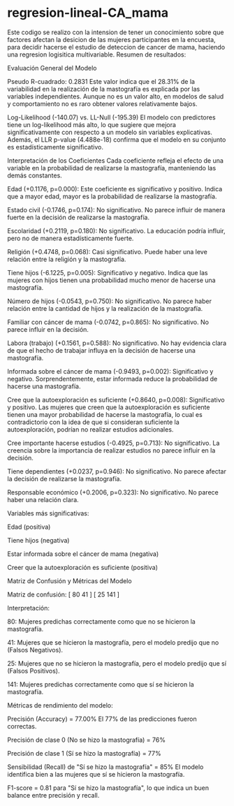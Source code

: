 # regresion-lineal-CA_mama
Este codigo se realizo con la intension de tener un conocimiento sobre que factores afectan la desicion de las mujeres participantes
en la encuesta, para decidir hacerse el estudio de deteccion de cancer de mama, haciendo una regresion logisitica multivariable. 
Resumen de resultados:

Evaluación General del Modelo

Pseudo R-cuadrado: 0.2831
Este valor indica que el 28.31% de la variabilidad en la realización de la mastografía es explicada por las variables independientes. Aunque no es un valor alto, en modelos de salud y comportamiento no es raro obtener valores relativamente bajos.

Log-Likelihood (-140.07) vs. LL-Null (-195.39)
El modelo con predictores tiene un log-likelihood más alto, lo que sugiere que mejora significativamente con respecto a un modelo sin variables explicativas. Además, el LLR p-value (4.488e-18) confirma que el modelo en su conjunto es estadísticamente significativo.

Interpretación de los Coeficientes
Cada coeficiente refleja el efecto de una variable en la probabilidad de realizarse la mastografía, manteniendo las demás constantes.

Edad (+0.1176, p=0.000): Este coeficiente es significativo y positivo. Indica que a mayor edad, mayor es la probabilidad de realizarse la mastografía.

Estado civil (-0.1746, p=0.174): No significativo. No parece influir de manera fuerte en la decisión de realizarse la mastografía.

Escolaridad (+0.2119, p=0.180): No significativo. La educación podría influir, pero no de manera estadísticamente fuerte.

Religión (+0.4748, p=0.068): Casi significativo. Puede haber una leve relación entre la religión y la mastografía.

Tiene hijos (-6.1225, p=0.005): Significativo y negativo. Indica que las mujeres con hijos tienen una probabilidad mucho menor de hacerse una mastografía.

Número de hijos (-0.0543, p=0.750): No significativo. No parece haber relación entre la cantidad de hijos y la realización de la mastografía.

Familiar con cáncer de mama (-0.0742, p=0.865): No significativo. No parece influir en la decisión.

Labora (trabajo) (+0.1561, p=0.588): No significativo. No hay evidencia clara de que el hecho de trabajar influya en la decisión de hacerse una mastografía.

Informada sobre el cáncer de mama (-0.9493, p=0.002): Significativo y negativo. Sorprendentemente, estar informada reduce la probabilidad de hacerse una mastografía.

Cree que la autoexploración es suficiente (+0.8640, p=0.008): Significativo y positivo. Las mujeres que creen que la autoexploración es suficiente tienen una mayor probabilidad de hacerse la mastografía, lo cual es contradictorio con la idea de que si consideran suficiente la autoexploración, podrían no realizar estudios adicionales.

Cree importante hacerse estudios (-0.4925, p=0.713): No significativo. La creencia sobre la importancia de realizar estudios no parece influir en la decisión.

Tiene dependientes (+0.0237, p=0.946): No significativo. No parece afectar la decisión de realizarse la mastografía.

Responsable económico (+0.2006, p=0.323): No significativo. No parece haber una relación clara.

Variables más significativas:

Edad (positiva)

Tiene hijos (negativa)

Estar informada sobre el cáncer de mama (negativa)

Creer que la autoexploración es suficiente (positiva)

Matriz de Confusión y Métricas del Modelo

Matriz de confusión:
[ 80  41 ]
[ 25 141 ]

Interpretación:

80: Mujeres predichas correctamente como que no se hicieron la mastografía.

41: Mujeres que se hicieron la mastografía, pero el modelo predijo que no (Falsos Negativos).

25: Mujeres que no se hicieron la mastografía, pero el modelo predijo que sí (Falsos Positivos).

141: Mujeres predichas correctamente como que sí se hicieron la mastografía.

Métricas de rendimiento del modelo:

Precisión (Accuracy) = 77.00%
El 77% de las predicciones fueron correctas.

Precisión de clase 0 (No se hizo la mastografía) = 76%

Precisión de clase 1 (Sí se hizo la mastografía) = 77%

Sensibilidad (Recall) de "Sí se hizo la mastografía" = 85%
El modelo identifica bien a las mujeres que sí se hicieron la mastografía.

F1-score = 0.81 para "Sí se hizo la mastografía", lo que indica un buen balance entre precisión y recall.

